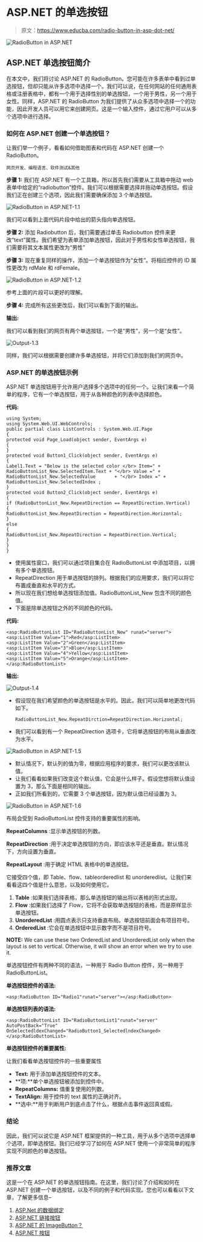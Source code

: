 # ASP.NET 的单选按钮

> 原文：<https://www.educba.com/radio-button-in-asp-dot-net/>

![RadioButton in ASP.NET](img/723568ebb496b7dca16d0f315457f7fc.png)



## ASP.NET 单选按钮简介

在本文中，我们将讨论 ASP.NET 的 RadioButton。您可能在许多表单中看到过单选按钮，但却只能从许多选项中选择一个。我们可以说，在任何网站的任何通用表格或注册表格中，都有一个用于选择性别的单选按钮，一个用于男性，另一个用于女性。同样，ASP.NET 的 RadioButton 为我们提供了从众多选项中选择一个的功能，因此开发人员可以用它来创建网页。这是一个输入控件，通过它用户可以从多个选项中进行选择。

### 如何在 ASP.NET 创建一个单选按钮？

让我们举一个例子，看看如何借助图表和代码在 ASP.NET 创建一个 RadioButton。

<small>网页开发、编程语言、软件测试&其他</small>

**步骤 1:** 我们在 ASP.NET 有一个工具箱，所以首先我们需要从工具箱中拖动 web 表单中给定的“radiobutton”控件。我们可以根据需要选择并拖动单选按钮。假设我们正在创建三个选项，因此我们需要确保添加 3 个单选按钮。

![RadioButton in ASP.NET-1.1](img/0a0c3d80e34c95f160aa4db69a035816.png)



我们可以看到上面代码片段中给出的箭头指向单选按钮。

**步骤 2:** 添加 Radiobutton 后，我们需要通过单击 Radiobutton 控件来更改“text”属性。我们希望为表单添加单选按钮，因此对于男性和女性单选按钮，我们需要将其文本属性更改为“男性”

**步骤 3:** 现在重复同样的操作，添加一个单选按钮作为“女性”。将相应控件的 ID 属性更改为 rdMale 和 rdFemale。

![RadioButton in ASP.NET-1.2](img/f3d24fdc19020a57c3e75ad37ae14e82.png)



参考上面的片段可以更好的理解。

**步骤 4:** 完成所有这些更改后，我们可以看到下面的输出。

**输出:**

我们可以看到我们的网页有两个单选按钮，一个是“男性”，另一个是“女性”。

![Output-1.3](img/96aba706f0db95201491a216423eab65.png)



同样，我们可以根据需要创建许多单选按钮，并将它们添加到我们的网页中。

### ASP.NET 的单选按钮示例

ASP.NET 单选按钮用于允许用户选择多个选项中的任何一个。让我们来看一个简单的程序，它有一个单选按钮，用于从各种颜色的列表中选择颜色。

**代码:**

```
using System;
using System.Web.UI.WebControls;
public partial class ListControls : System.Web.UI.Page
{
protected void Page_Load(object sender, EventArgs e)
{
}
protected void Button1_Click(object sender, EventArgs e)
{
Label1.Text = "Below is the selected color </br> Item=" +
RadioButtonList_New.SelectedItem.Text + "</br> Value =" +
RadioButtonList_New.SelectedValue       + "</br> Index =" +
RadioButtonList_New.SelectedIndex ;
}
protected void Button2_Click(object sender, EventArgs e)
{
if (RadioButtonList_New.RepeatDirection == RepeatDirection.Vertical)
{
RadioButtonList_New.RepeatDirection = RepeatDirection.Horizontal;
}
else
{
RadioButtonList_New.RepeatDirection = RepeatDirection.Vertical;
}
}
}
```

*   使用属性窗口，我们可以通过项目集合在 RadioButtonList 中添加项目，以拥有多个单选按钮。
*   RepeatDirection 用于单选按钮的排列。根据我们的应用要求，我们可以将它布置成垂直和水平的方式。
*   所以现在我们想给单选按钮添加值。RadioButtonList_New 包含不同的颜色值。
*   下面是除单选按钮之外的不同颜色的代码。

**代码:**

```
<asp:RadioButtonList ID="RadioButtonList_New" runat="server">
<asp:ListItem Value="1">Red</asp:ListItem>
<asp:ListItem Value="2">Green</asp:ListItem>
<asp:ListItem Value="3">Blue</asp:ListItem>
<asp:ListItem Value="4">Yellow</asp:ListItem>
<asp:ListItem Value="5">Orange</asp:ListItem>
</asp:RadioButtonList>
```

**输出:**

![Output-1.4](img/9933e72039e5da1cbfc04a3e89102dc9.png)



*   假设现在我们希望颜色的单选按钮是水平的。因此，我们可以简单地更改代码如下。

    ```
    RadioButtonList_New.RepeatDirction=RepeatDirection.Horizontal;
    ```

*   我们可以看到有一个 RepeatDirection 选项卡，它将单选按钮的布局从垂直改为水平。

![RadioButton in ASP.NET-1.5](img/757c159239c700e51e22747d17c7bc7e.png)



*   默认情况下，默认列的值为零，根据应用程序的要求，我们可以更改该默认值。
*   让我们看看如果我们改变这个默认值，它会是什么样子。假设您想将默认值设置为 3，那么下面是相同的输出。
*   正如我们所看到的，它需要 3 个单选按钮，因为默认值已经设置为 3。

![RadioButton in ASP.NET-1.6](img/dbd81a13708742255a26fb771dd7d11f.png)



布局会受到 RadioButtonList 控件支持的重要属性的影响。

**RepeatColumns** :显示单选按钮的列数。

**RepeatDirection** :用于决定单选按钮的方向，即应该水平还是垂直。默认情况下，方向设置为垂直。

**RepeatLayout** :用于确定 HTML 表格中的单选按钮。

它接受四个值，即 Table、flow、tableorderedlist 和 unorderedlist。让我们来看看这四个值是什么意思，以及如何使用它。

1.  **Table** :如果我们选择表格，那么单选按钮的输出将以表格的形式出现。
2.  **Flow** :如果我们选择了 Flow，它将不会获取单选按钮的表格，而是原样显示单选按钮。
3.  **UnorderedList** :用圆点表示只支持垂直布局。单选按钮前面会有项目符号。
4.  **OrderedList** :它会在单选按钮中显示数字而不是项目符号。

**NOTE:** We can use these two OrderedList and UnorderedList only when the layout is set to vertical. Otherwise, it will show an error when we try to use it.

单选按钮控件有两种不同的语法，一种用于 Radio Button 控件，另一种用于 RadioButtonList。

**单选按钮控件的语法:**

```
<asp:RadioButton ID="Radio1"runat="server"></asp:RadioButton>
```

**单选按钮列表的语法:**

```
<asp:RadioButtonList ID="RadioButtonList1"runat="server" AutoPostBack="True"
OnSelectedldexChanged="RadioButton1_SelectedlndexChanged></asp:RadioButtonList>
```

**单选按钮控件的重要属性:**

让我们看看单选按钮控件的一些重要属性

*   **Text:** 用于添加单选按钮控件的文本。
*   **项:**单个单选按钮被添加到控件中。
*   **RepeatColumns:** 值重复使用的列数。
*   **TextAlign:** 用于控件的 text 属性的正确对齐。
*   **选中:**用于判断用户到底点击了什么，根据点击事件返回真或假。

### 结论

因此，我们可以说它是 ASP.NET 框架提供的一种工具，用于从多个选项中选择单个选项，即单选按钮。我们已经学习了如何在 ASP.NET 使用一个非常简单的程序实现不同颜色的单选按钮。

### 推荐文章

这是一个在 ASP.NET 的单选按钮指南。在这里，我们讨论了介绍和如何在 ASP.NET 创建一个单选按钮，以及不同的例子和代码实现。您也可以看看以下文章，了解更多信息–

1.  [ASP.Net 的数据绑定](https://www.educba.com/data-binding-in-asp-net/)
2.  [ASP.NET 链接按钮](https://www.educba.com/asp-dot-net-linkbutton/)
3.  [ASP.NET 的 ImageButton？](https://www.educba.com/imagebutton-in-asp-net/)
4.  [ASP.NET 按钮](https://www.educba.com/button-in-asp-net/)